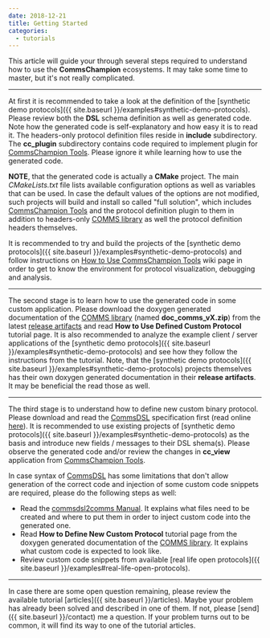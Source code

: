 ```yaml
---
date: 2018-12-21
title: Getting Started
categories:
  - tutorials
---
```


This article will guide your through several steps required to understand how to use
the **CommsChampion** ecosystems. It may take some time to master, but it's not 
really complicated. 

----

At first it is recommended to take a look at the definition of the [synthetic 
demo protocols]({{ site.baseurl }}/examples#synthetic-demo-protocols). Please review both the
**DSL** schema definition as well as generated code. Note how the generated
code is self-explanatory and how easy it is to read it. The headers-only
protocol definition files reside in **include** subdirectory.
The **cc_plugin** subdirectory contains code required to implement plugin for 
[CommsChampion Tools](https://github.com/arobenko/comms_champion#commschampion-tools).
Please ignore it while learning how to use the generated code.

**NOTE**, that the generated code is actually a **CMake** project. The main
*CMakeLists.txt* file lists available configuration options as well as
variables that can be used. In case the default values of the options are
not modified, such projects will build and install so called "full solution", 
which includes [CommsChampion Tools](https://github.com/arobenko/comms_champion#commschampion-tools)
and the protocol definition plugin to them in addition to headers-only 
[COMMS library](https://github.com/arobenko/comms_champion#comms-library) as
well the protocol definition headers themselves.

It is recommended to try and build the projects of the
[synthetic demo protocols]({{ site.baseurl }}/examples#synthetic-demo-protocols) and 
follow instructions on 
[How to Use CommsChampion Tools](https://github.com/arobenko/comms_champion/wiki/How-to-Use-CommsChampion-Tools)
wiki page in order to get to know the environment for protocol visualization,
debugging and analysis.

----

The second stage is to learn how to use the generated code in some custom
application. Please download the doxygen generated documentation of the
[COMMS library](https://github.com/arobenko/comms_champion#comms-library) (named
**doc_comms_vX.zip**) from
the latest [release artifacts](https://github.com/arobenko/comms_champion/releases) 
and read **How to Use Defined Custom Protocol** tutorial page. It is also 
recommended to analyze the example client / server applications of the
[synthetic demo protocols]({{ site.baseurl }}/examples#synthetic-demo-protocols) and 
see how they follow the instructions from the tutorial. Note, that the
[synthetic demo protocols]({{ site.baseurl }}/examples#synthetic-demo-protocols) 
projects themselves has their own doxygen generated documentation in their
**release artifacts**. It may be beneficial the read those as well.

----

The third stage is to understand how to define new custom binary protocol. 
Please download and read the [CommsDSL](https://github.com/arobenko/CommsDSL-Specification/releases) 
specification first (read online 
[here](https://legacy.gitbook.com/book/arobenko/commsdsl-specification/details)).
It is recommended to use existing projects of 
[synthetic demo protocols]({{ site.baseurl }}/examples#synthetic-demo-protocols) as the basis
and introduce new fields / messages to their DSL shema(s). Please observe 
the generated code and/or review the changes in **cc_view** application
from [CommsChampion Tools](https://github.com/arobenko/comms_champion#commschampion-tools).

In case syntax of [CommsDSL](https://github.com/arobenko/CommsDSL-Specification) 
has some limitations that don't allow generation of the correct code and
injection of some custom code snippets are required, please 
do the following steps as well:
- Read the [commsdsl2comms Manual](https://github.com/arobenko/commsdsl/wiki/commsdsl2comms-Manual).
It explains what files need to be created and where to put them in order to
inject custom code into the generated one.
- Read **How to Define New Custom Protocol** tutorial page from the doxygen generated
documentation of the [COMMS library](https://github.com/arobenko/comms_champion#comms-library).
It explains what custom code is expected to look like.
- Review custom code snippets from available 
[real life open protocols]({{ site.baseurl }}/examples#real-life-open-protocols).

----

In case there are some open question remaining, please review the available tutorial
[articles]({{ site.baseurl }}/articles). Maybe your problem has already been solved and 
described in one of them. If not, please [send]({{ site.baseurl }}/contact) me a question. If 
your problem turns out to be common, it will find its way to one of the tutorial articles.
